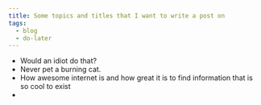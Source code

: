 ```yaml
---
title: Some topics and titles that I want to write a post on
tags:
  - blog
  - do-later
---
```

- Would an idiot do that?
- Never pet a burning cat.
- How awesome internet is and how great it is to find information that is so cool to exist
- 